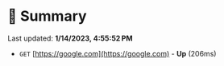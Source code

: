 # 📖 Summary
Last updated: **1/14/2023, 4:55:52 PM**

- `GET` [https://google.com](https://google.com) - **Up** (206ms)
